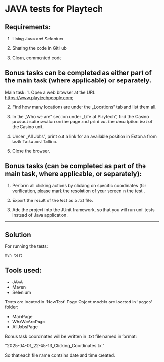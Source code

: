 # JAVA tests for Playtech

## Requirements:

1. Using Java and Selenium

2. Sharing the code in GitHub

3. Clean, commented code

## Bonus tasks can be completed as either part of the main task (where applicable) or separately.

Main task: 1. Open a web browser at the URL https://www.playtechpeople.com;

2. Find how many locations are under the „Locations“ tab and list them all.

3. In the „Who we are“ section under „Life at Playtech“, find the Casino product suite section on the page and print out the description text of the Casino unit.

4. Under „All Jobs“, print out a link for an available position in Estonia from both Tartu and Tallinn.

5. Close the browser.

## Bonus tasks (can be completed as part of the main task, where applicable, or separately):

1. Perform all clicking actions by clicking on specific coordinates (for verification, please mark the resolution of your screen in the test).

2. Export the result of the test as a .txt file.

3. Add the project into the JUnit framework, so that you will run unit tests instead of Java application. 

--------

## Solution

For running the tests:

```
mvn test
```

## Tools used:

* JAVA
* Maven
* Selenium

Tests are located in 'NewTest'
Page Object models are located in 'pages' folder:
* MainPage
* WhoWeArePage
* AllJobsPage

Bonus task coordinates will be written in .txt file named in format: 

"2025-04-01_22-45-13_Clicking_Coordinates.txt"

So that each file name contains date and time created.

